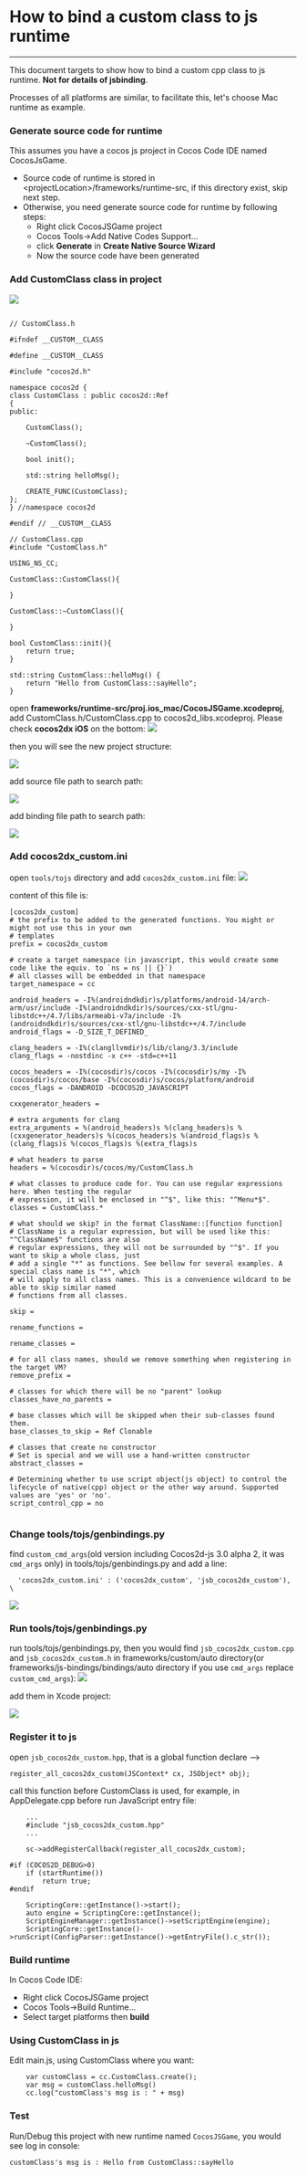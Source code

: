 How to bind a custom class to js runtime
===
---

This document targets to show how to bind a custom cpp class to js runtime. **Not for details of jsbinding**.

Processes of all platforms are similar, to facilitate this, let's choose Mac runtime as example.

### Generate source code for runtime
This assumes you have a cocos js project in Cocos Code IDE named CocosJsGame.

* Source code of runtime is stored in \<projectLocation\>/frameworks/runtime-src, if this directory exist, skip next step.
* Otherwise, you need generate source code for runtime by following steps:
  * Right click CocosJSGame project
  * Cocos Tools->Add Native Codes Support...
  * click **Generate** in **Create Native Source Wizard**
  * Now the source code have been generated

### Add CustomClass class in project
![](./res/custom_class_directory.png)

```

// CustomClass.h

#ifndef __CUSTOM__CLASS

#define __CUSTOM__CLASS

#include "cocos2d.h"

namespace cocos2d {
class CustomClass : public cocos2d::Ref
{
public:
    
    CustomClass();

    ~CustomClass();

    bool init();
    
    std::string helloMsg();

    CREATE_FUNC(CustomClass);
};
} //namespace cocos2d

#endif // __CUSTOM__CLASS

```

```
// CustomClass.cpp
#include "CustomClass.h"

USING_NS_CC;

CustomClass::CustomClass(){
    
}

CustomClass::~CustomClass(){
    
}

bool CustomClass::init(){
    return true;
}

std::string CustomClass::helloMsg() {
    return "Hello from CustomClass::sayHello";
}

```

open **frameworks/runtime-src/proj.ios_mac/CocosJSGame.xcodeproj**, add CustomClass.h/CustomClass.cpp to cocos2d_libs.xcodeproj. Please check **cocos2dx iOS** on the bottom:
![](./res/select_files_in_targets.png)

then you will see the new project structure: 

![](./res/customClassXCode.png)

add source file path to search path:

![](./res/searchPath.png)

add binding file path to search path:

![](./res/binding_search_path.png)

### Add cocos2dx_custom.ini

open `tools/tojs` directory and add `cocos2dx_custom.ini` file:
![](./res/custom_ini_directory.png)

content of this file is:

```
[cocos2dx_custom]
# the prefix to be added to the generated functions. You might or might not use this in your own
# templates
prefix = cocos2dx_custom

# create a target namespace (in javascript, this would create some code like the equiv. to `ns = ns || {}`)
# all classes will be embedded in that namespace
target_namespace = cc

android_headers = -I%(androidndkdir)s/platforms/android-14/arch-arm/usr/include -I%(androidndkdir)s/sources/cxx-stl/gnu-libstdc++/4.7/libs/armeabi-v7a/include -I%(androidndkdir)s/sources/cxx-stl/gnu-libstdc++/4.7/include
android_flags = -D_SIZE_T_DEFINED_ 

clang_headers = -I%(clangllvmdir)s/lib/clang/3.3/include 
clang_flags = -nostdinc -x c++ -std=c++11

cocos_headers = -I%(cocosdir)s/cocos -I%(cocosdir)s/my -I%(cocosdir)s/cocos/base -I%(cocosdir)s/cocos/platform/android
cocos_flags = -DANDROID -DCOCOS2D_JAVASCRIPT

cxxgenerator_headers = 

# extra arguments for clang
extra_arguments = %(android_headers)s %(clang_headers)s %(cxxgenerator_headers)s %(cocos_headers)s %(android_flags)s %(clang_flags)s %(cocos_flags)s %(extra_flags)s 

# what headers to parse
headers = %(cocosdir)s/cocos/my/CustomClass.h

# what classes to produce code for. You can use regular expressions here. When testing the regular
# expression, it will be enclosed in "^$", like this: "^Menu*$".
classes = CustomClass.*

# what should we skip? in the format ClassName::[function function]
# ClassName is a regular expression, but will be used like this: "^ClassName$" functions are also
# regular expressions, they will not be surrounded by "^$". If you want to skip a whole class, just
# add a single "*" as functions. See bellow for several examples. A special class name is "*", which
# will apply to all class names. This is a convenience wildcard to be able to skip similar named
# functions from all classes.

skip = 

rename_functions = 

rename_classes = 

# for all class names, should we remove something when registering in the target VM?
remove_prefix = 

# classes for which there will be no "parent" lookup
classes_have_no_parents = 

# base classes which will be skipped when their sub-classes found them.
base_classes_to_skip = Ref Clonable

# classes that create no constructor
# Set is special and we will use a hand-written constructor
abstract_classes = 

# Determining whether to use script object(js object) to control the lifecycle of native(cpp) object or the other way around. Supported values are 'yes' or 'no'.
script_control_cpp = no


```

### Change tools/tojs/genbindings.py

find `custom_cmd_args`(old version including Cocos2d-js 3.0 alpha 2, it was `cmd_args` only) in tools/tojs/genbindings.py and add a line:

```
  'cocos2dx_custom.ini' : ('cocos2dx_custom', 'jsb_cocos2dx_custom'), \
```
![](./res/genbindings_modify.png)

### Run tools/tojs/genbindings.py

run tools/tojs/genbindings.py, then you would find `jsb_cocos2dx_custom.cpp` and `jsb_cocos2dx_custom.h` in frameworks/custom/auto directory(or frameworks/js-bindings/bindings/auto directory if you use `cmd_args` replace `custom_cmd_args`):
![](./res/auto_generate_directory.png)

add them in Xcode project:

![](./res/addScriptToXcode.png)

### Register it to js

open `jsb_cocos2dx_custom.hpp`, that is a global function declare --> 

`register_all_cocos2dx_custom(JSContext* cx, JSObject* obj);`

call this function before CustomClass is used, for example, in AppDelegate.cpp before run JavaScript entry file:

```
    ...
    #include "jsb_cocos2dx_custom.hpp"
    ...
    
	sc->addRegisterCallback(register_all_cocos2dx_custom);
    
#if (COCOS2D_DEBUG>0)
    if (startRuntime())
        return true;
#endif

    ScriptingCore::getInstance()->start();
    auto engine = ScriptingCore::getInstance();
    ScriptEngineManager::getInstance()->setScriptEngine(engine);
    ScriptingCore::getInstance()->runScript(ConfigParser::getInstance()->getEntryFile().c_str());   
```

### Build runtime
In Cocos Code IDE:

 * Right click CocosJSGame project
 * Cocos Tools->Build Runtime...
 * Select target platforms then **build**

### Using CustomClass in js
Edit main.js, using CustomClass where you want:

```
	var customClass = cc.CustomClass.create();
    var msg = customClass.helloMsg()
    cc.log("customClass's msg is : " + msg)
```

### Test
Run/Debug this project with new runtime named `CocosJSGame`, you would see log in console:

`customClass's msg is : Hello from CustomClass::sayHello`




